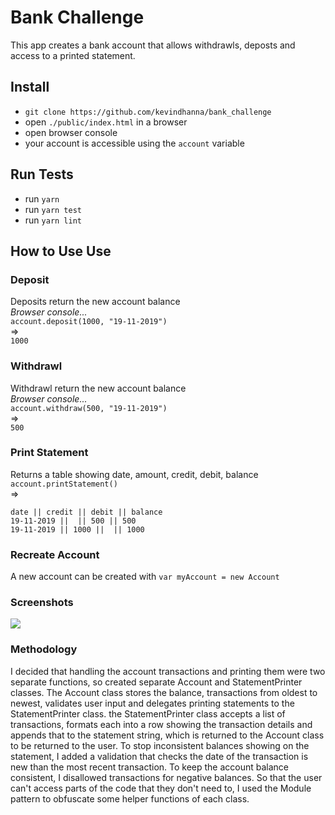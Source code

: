 # Bank Challenge

This app creates a bank account that allows withdrawls, deposts and access to a printed statement.

## Install

- `git clone https://github.com/kevindhanna/bank_challenge`
- open `./public/index.html` in a browser
- open browser console
- your account is accessible using the `account` variable

## Run Tests

- run `yarn`
- run `yarn test`
- run `yarn lint`

## How to Use Use

### Deposit
Deposits return the new account balance  
_Browser console..._  
`account.deposit(1000, "19-11-2019")`  
=>  
  `1000`

### Withdrawl
Withdrawl return the new account balance  
_Browser console..._  
`account.withdraw(500, "19-11-2019")`  
=>  
  `500`

### Print Statement
Returns a table showing date, amount, credit, debit, balance  
`account.printStatement()`  
=>  
  ```
  date || credit || debit || balance
  19-11-2019 ||  || 500 || 500
  19-11-2019 || 1000 ||  || 1000
  ```
### Recreate Account

A new account can be created with `var myAccount = new Account`

### Screenshots
![](https://i.imgur.com/WnJctaE.png)

### Methodology

I decided that handling the account transactions and printing them were two separate functions, so created separate Account and StatementPrinter classes.
The Account class stores the balance, transactions from oldest to newest, validates user input and delegates printing statements to the StatementPrinter class.
the StatementPrinter class accepts a list of transactions, formats each into a row showing the transaction details and appends that to the statement string, which is returned to the Account class to be returned to the user.
To stop inconsistent balances showing on the statement, I added a validation that checks the date of the transaction is new than the most recent transaction.
To keep the account balance consistent, I disallowed transactions for negative balances.
So that the user can't access parts of the code that they don't need to, I used the Module pattern to obfuscate some helper functions of each class.